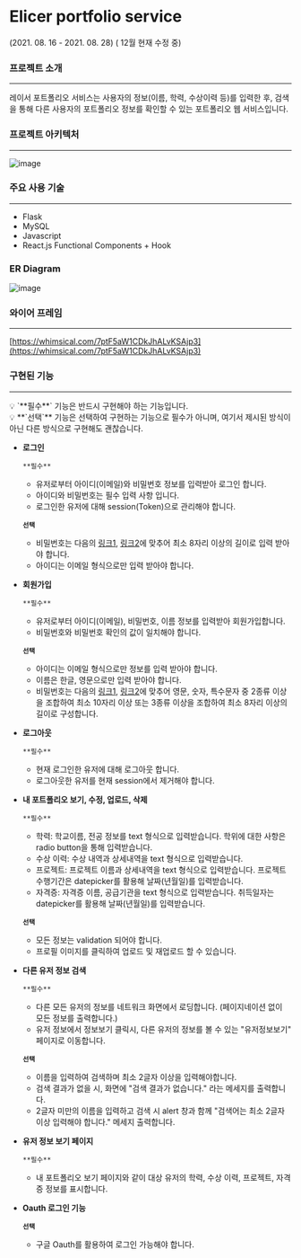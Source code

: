 # Elicer portfolio service
(2021. 08. 16 - 2021. 08. 28) ( 12월 현재 수정 중)

### 프로젝트 소개

---

레이서 포트폴리오 서비스는 사용자의 정보(이름, 학력, 수상이력 등)를 입력한 후, 검색을 통해 다른 사용자의 포트폴리오 정보를 확인할 수 있는 포트폴리오 웹 서비스입니다.

### 프로젝트 아키텍처

---

![image](https://user-images.githubusercontent.com/91821953/142015610-a9cd7bef-5313-41d6-aa6a-59cb1a73bb81.png)


### 주요 사용 기술

---

- Flask
- MySQL
- Javascript
- React.js Functional Components + Hook
### ER Diagram
![image](https://user-images.githubusercontent.com/91821953/144250526-be464612-77c6-4725-8e84-2ce7266d2256.png)

### 와이어 프레임

---

[https://whimsical.com/7ptF5aW1CDkJhALvKSAjp3](https://whimsical.com/7ptF5aW1CDkJhALvKSAjp3)

### 구현된 기능

---

<aside>
💡 `**필수**` 기능은 반드시 구현해야 하는 기능입니다.

</aside>

<aside>
💡 **`선택`** 기능은 선택하여 구현하는 기능으로 필수가 아니며, 여기서 제시된 방식이 아닌 다른 방식으로 구현해도 괜찮습니다.

</aside>

- **로그인**
    
    `**필수**`
    
    - 유저로부터 아이디(이메일)와 비밀번호 정보를 입력받아 로그인 합니다.
    - 아이디와 비밀번호는 필수 입력 사항 입니다.
    - 로그인한 유저에 대해 session(Token)으로 관리해야 합니다.
    
    **`선택`** 
    
    - 비밀번호는 다음의 [링크1](https://www.law.go.kr/%ED%96%89%EC%A0%95%EA%B7%9C%EC%B9%99/(%EA%B0%9C%EC%9D%B8%EC%A0%95%EB%B3%B4%EB%B3%B4%ED%98%B8%EC%9C%84%EC%9B%90%ED%9A%8C)%EA%B0%9C%EC%9D%B8%EC%A0%95%EB%B3%B4%EC%9D%98%EA%B8%B0%EC%88%A0%EC%A0%81%C2%B7%EA%B4%80%EB%A6%AC%EC%A0%81%EB%B3%B4%ED%98%B8%EC%A1%B0%EC%B9%98%EA%B8%B0%EC%A4%80/(2020-5,20200811)), [링크2](https://www.kisa.or.kr/public/laws/laws3_View.jsp?cPage=7&mode=view&p_No=259&b_No=259&d_No=102&ST=T&SV=)에 맞추어 최소 8자리 이상의 길이로 입력 받아야 합니다.
    - 아이디는 이메일 형식으로만 입력 받아야 합니다.
- **회원가입**
    
    `**필수**`
    
    - 유저로부터 아이디(이메일), 비밀번호, 이름 정보를 입력받아 회원가입합니다.
    - 비밀번호와 비밀번호 확인의 값이 일치해야 합니다.
    
    **`선택`** 
    
    - 아이디는 이메일 형식으로만 정보를 입력 받아야 합니다.
    - 이름은 한글, 영문으로만 입력 받아야 합니다.
    - 비밀번호는 다음의 [링크1](https://www.law.go.kr/%ED%96%89%EC%A0%95%EA%B7%9C%EC%B9%99/(%EA%B0%9C%EC%9D%B8%EC%A0%95%EB%B3%B4%EB%B3%B4%ED%98%B8%EC%9C%84%EC%9B%90%ED%9A%8C)%EA%B0%9C%EC%9D%B8%EC%A0%95%EB%B3%B4%EC%9D%98%EA%B8%B0%EC%88%A0%EC%A0%81%C2%B7%EA%B4%80%EB%A6%AC%EC%A0%81%EB%B3%B4%ED%98%B8%EC%A1%B0%EC%B9%98%EA%B8%B0%EC%A4%80/(2020-5,20200811)), [링크2](https://www.kisa.or.kr/public/laws/laws3_View.jsp?cPage=7&mode=view&p_No=259&b_No=259&d_No=102&ST=T&SV=)에 맞추어 영문, 숫자, 특수문자 중 2종류 이상을 조합하여 최소 10자리 이상 또는 3종류 이상을 조합하여 최소 8자리 이상의 길이로 구성합니다.
- **로그아웃**
    
    `**필수**`
    
    - 현재 로그인한 유저에 대해 로그아웃 합니다.
    - 로그아웃한 유저를 현재 session에서 제거해야 합니다.
- **내 포트폴리오 보기, 수정, 업로드, 삭제**
    
    `**필수**`
    
    - 학력: 학교이름, 전공 정보를 text 형식으로 입력받습니다.  학위에 대한 사항은 radio button을 통해 입력받습니다.
    - 수상 이력: 수상 내역과 상세내역을 text 형식으로 입력받습니다.
    - 프로젝트: 프로젝트 이름과 상세내역을 text 형식으로 입력받습니다. 프로젝트 수행기간은 datepicker를 활용해 날짜(년월일)를 입력받습니다.
    - 자격증: 자격증 이름, 공급기관을 text 형식으로 입력받습니다. 취득일자는 datepicker를 활용해 날짜(년월일)를 입력받습니다.
    
    **`선택`** 
    
    - 모든 정보는 validation 되어야 합니다.
    - 프로필 이미지를 클릭하여 업로드 및 재업로드 할 수 있습니다.
- **다른 유저 정보 검색**
    
    `**필수**`
    
    - 다른 모든 유저의 정보를 네트워크 화면에서 로딩합니다. (페이지네이션 없이 모든 정보를 출력합니다.)
    - 유저 정보에서 정보보기 클릭시, 다른 유저의 정보를 볼 수 있는 "유저정보보기" 페이지로 이동합니다.
    
    **`선택`** 
    
    - 이름을 입력하여 검색하며 최소 2글자 이상을 입력해야합니다.
    - 검색 결과가 없을 시, 화면에 "검색 결과가 없습니다." 라는 메세지를 출력합니다.
    - 2글자 미만의 이름을 입력하고 검색 시 alert 창과 함께 "검색어는 최소 2글자 이상 입력해야 합니다." 메세지 출력합니다.
- **유저 정보 보기 페이지**
    
    `**필수**`
    
    - 내 포트폴리오 보기 페이지와 같이 대상 유저의 학력, 수상 이력, 프로젝트, 자격증 정보를 표시합니다.
- **Oauth 로그인 기능**
    
    **`선택`** 
    
    - 구글 Oauth를 활용하여 로그인 가능해야 합니다.
